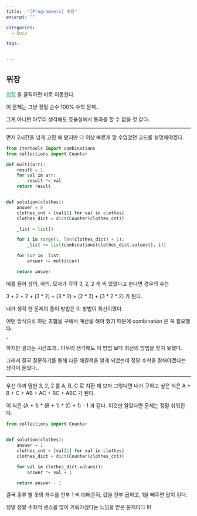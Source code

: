 ```yaml
---
title:  "[Programmers] 위장"
excerpt: ""

categories:
  - Quiz

tags:


---
```


## 위장

<a href="https://programmers.co.kr/learn/courses/30/lessons/42578" style="color:#0FA678" target="_blank">위장</a> 을 클릭하면 바로 이동한다.

이 문제는 그냥 정말 순수 100% 수학 문제..

그게 아니면 아무리 생각해도 효율성에서 통과를 할 수 없을 것 같다.

---

먼저 2시간을 넘게 고민 해 봤지만 더 이상 빠르게 할 수없었던 코드를 설명해야겠다.

```python
from itertools import combinations
from collections import Counter

def multi(arr):
	result = 1
	for val in arr:
		result *= val
	return result


def solution(clothes):
	answer = 0
	clothes_cnt = [val[1] for val in clothes]
	clothes_dict = dict(Counter(clothes_cnt))

	_list = list()

	for i in range(1, len(clothes_dict) + 1):
		_list += list(combinations(clothes_dict.values(), i))

	for cur in _list:
		answer += multi(cur)

	return answer
```

예를 들어 상의, 하의, 모자가 각각 3, 2, 2 개 씩 있었다고 한다면 경우의 수는

3 + 2 + 2 + (3 * 2) + (3 * 2) + (2 * 2) + (3 * 2 * 2) 가 된다.

내가 생각 한 문제의 풀이 방법은 이 방법이 최선이였다.

어떤 방식으로 하던 조합을 구해서 계산을 해야 했기 때문에 combination 은 꼭 필요했다.

<img src="https://nam-ki-bok.github.io/assets/images/programmers/Camouflage.png" style="zoom:35%;" />

하지만 결과는 시간초과.. 아무리 생각해도 이 방법 보다 최선의 방법을 찾지 못했다.

그래서 결국 질문하기를 통해 다른 해결책을 알게 되었는데 정말 수학을 잘해야겠다는 생각이 들었다..

---

우선 아까 말한 3, 2, 2 를 A, B, C 로 치환 해 보자 그렇다면 내가 구하고 싶은 식은 A + B + C + AB + AC + BC + ABC 가 된다.

이 식은 (A + 1) * (B + 1) * (C + 1) - 1 과 같다. 이것만 알았다면 문제는 정말 쉬워진다.

```python
from collections import Counter


def solution(clothes):
	answer = 1
	clothes_cnt = [val[1] for val in clothes]
	clothes_dict = dict(Counter(clothes_cnt))

	for val in clothes_dict.values():
		answer *= val + 1

	return answer - 1
```

결국 종류 별 옷의 개수를 전부 1 씩 더해준뒤, 값을 전부 곱하고, 1을 빼주면 답이 된다.

정말 정말 수학적 센스를 많이 키워야겠다는 느낌을 받은 문제이다 !!!

